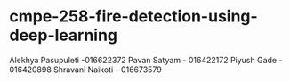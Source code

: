 # cmpe-258-fire-detection-using-deep-learning
Alekhya Pasupuleti -016622372
Pavan Satyam - 016422172
Piyush Gade - 016420898
Shravani Naikoti - 016673579
